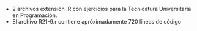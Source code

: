 - 2 archivos extensión .R con ejercicios para la Tecnicatura Universitaria en Programación.
 - El archivo R21-9.r contiene apróximadamente 720 líneas de código
